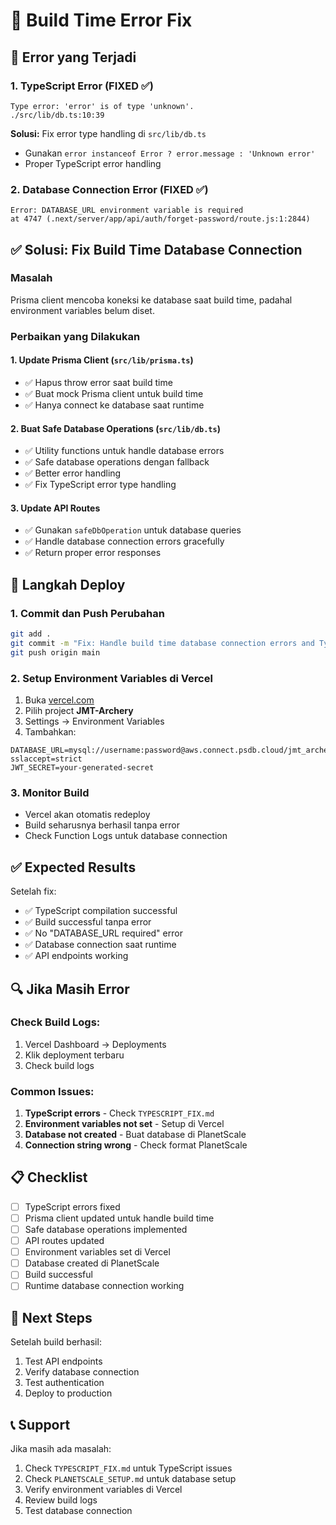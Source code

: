 # 🔧 Build Time Error Fix

## 🚨 Error yang Terjadi

### 1. TypeScript Error (FIXED ✅)
```
Type error: 'error' is of type 'unknown'.
./src/lib/db.ts:10:39
```

**Solusi:** Fix error type handling di `src/lib/db.ts`
- Gunakan `error instanceof Error ? error.message : 'Unknown error'`
- Proper TypeScript error handling

### 2. Database Connection Error (FIXED ✅)
```
Error: DATABASE_URL environment variable is required
at 4747 (.next/server/app/api/auth/forget-password/route.js:1:2844)
```

## ✅ Solusi: Fix Build Time Database Connection

### Masalah
Prisma client mencoba koneksi ke database saat build time, padahal environment variables belum diset.

### Perbaikan yang Dilakukan

#### 1. Update Prisma Client (`src/lib/prisma.ts`)
- ✅ Hapus throw error saat build time
- ✅ Buat mock Prisma client untuk build time
- ✅ Hanya connect ke database saat runtime

#### 2. Buat Safe Database Operations (`src/lib/db.ts`)
- ✅ Utility functions untuk handle database errors
- ✅ Safe database operations dengan fallback
- ✅ Better error handling
- ✅ Fix TypeScript error type handling

#### 3. Update API Routes
- ✅ Gunakan `safeDbOperation` untuk database queries
- ✅ Handle database connection errors gracefully
- ✅ Return proper error responses

## 🚀 Langkah Deploy

### 1. Commit dan Push Perubahan
```bash
git add .
git commit -m "Fix: Handle build time database connection errors and TypeScript types"
git push origin main
```

### 2. Setup Environment Variables di Vercel
1. Buka [vercel.com](https://vercel.com)
2. Pilih project **JMT-Archery**
3. Settings → Environment Variables
4. Tambahkan:

```
DATABASE_URL=mysql://username:password@aws.connect.psdb.cloud/jmt_archery?sslaccept=strict
JWT_SECRET=your-generated-secret
```

### 3. Monitor Build
- Vercel akan otomatis redeploy
- Build seharusnya berhasil tanpa error
- Check Function Logs untuk database connection

## ✅ Expected Results

Setelah fix:
- ✅ TypeScript compilation successful
- ✅ Build successful tanpa error
- ✅ No "DATABASE_URL required" error
- ✅ Database connection saat runtime
- ✅ API endpoints working

## 🔍 Jika Masih Error

### Check Build Logs:
1. Vercel Dashboard → Deployments
2. Klik deployment terbaru
3. Check build logs

### Common Issues:
1. **TypeScript errors** - Check `TYPESCRIPT_FIX.md`
2. **Environment variables not set** - Setup di Vercel
3. **Database not created** - Buat database di PlanetScale
4. **Connection string wrong** - Check format PlanetScale

## 📋 Checklist

- [ ] TypeScript errors fixed
- [ ] Prisma client updated untuk handle build time
- [ ] Safe database operations implemented
- [ ] API routes updated
- [ ] Environment variables set di Vercel
- [ ] Database created di PlanetScale
- [ ] Build successful
- [ ] Runtime database connection working

## 🎯 Next Steps

Setelah build berhasil:
1. Test API endpoints
2. Verify database connection
3. Test authentication
4. Deploy to production

## 📞 Support

Jika masih ada masalah:
1. Check `TYPESCRIPT_FIX.md` untuk TypeScript issues
2. Check `PLANETSCALE_SETUP.md` untuk database setup
3. Verify environment variables di Vercel
4. Review build logs
5. Test database connection 